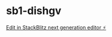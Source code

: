 # sb1-dishgv

[Edit in StackBlitz next generation editor ⚡️](https://stackblitz.com/~/github.com/MahammadWahab540/sb1-dishgv)